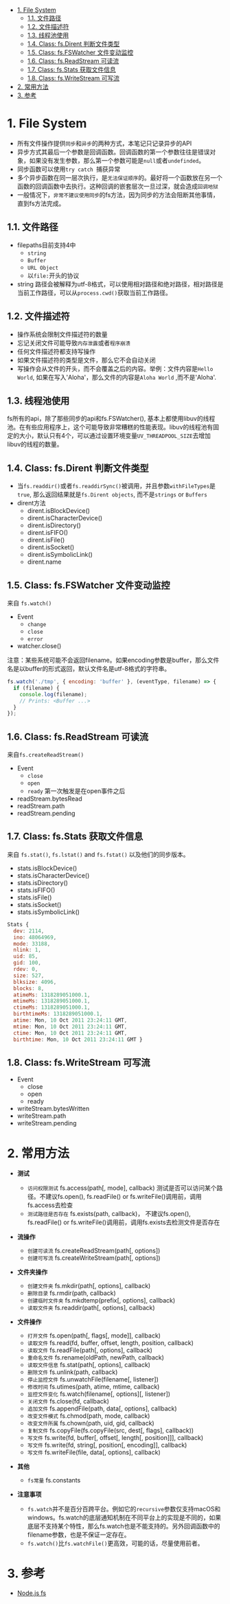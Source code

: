 <!-- TOC -->

- [1. File System](#1-file-system)
  - [1.1. 文件路径](#11-文件路径)
  - [1.2. 文件描述符](#12-文件描述符)
  - [1.3. 线程池使用](#13-线程池使用)
  - [1.4. Class: fs.Dirent 判断文件类型](#14-class-fsdirent-判断文件类型)
  - [1.5. Class: fs.FSWatcher 文件变动监控](#15-class-fsfswatcher-文件变动监控)
  - [1.6. Class: fs.ReadStream 可读流](#16-class-fsreadstream-可读流)
  - [1.7. Class: fs.Stats 获取文件信息](#17-class-fsstats-获取文件信息)
  - [1.8. Class: fs.WriteStream 可写流](#18-class-fswritestream-可写流)
- [2. 常用方法](#2-常用方法)
- [3. 参考](#3-参考)

<!-- /TOC -->

# 1. File System
- 所有文件操作提供`同步`和`异步`的两种方式，本笔记只记录异步的API
- 异步方式其最后一个参数是回调函数。回调函数的第一个参数往往是错误对象，如果没有发生参数，那么第一个参数可能是`null`或者`undefinded`。
- 同步函数可以使用`try catch `捕获异常
- 多个异步函数在同一层次执行，是`无法保证顺序`的。最好将一个函数放在另一个函数的回调函数中去执行。这种回调的嵌套层次一旦过深，就会造成`回调地狱`
- 一般情况下，`非常不建议使用同步`的fs方法，因为同步的方法会阻断其他事情，直到fs方法完成。

## 1.1. 文件路径
- filepaths目前支持4中
    - `string`
    - `Buffer`
    - `URL Object`
    - 以`file:`开头的协议
- string 路径会被解释为utf-8格式，可以使用相对路径和绝对路径，相对路径是当前工作路径，可以从`process.cwd()`获取当前工作路径。

## 1.2. 文件描述符
- 操作系统会限制文件描述符的数量
- 忘记关闭文件可能导致`内存泄露`或者`程序崩溃`
- 任何文件描述符都支持写操作
- 如果文件描述符的类型是文件，那么它不会自动关闭
- 写操作会从文件的开头，而不会覆盖之后的内容。举例：文件内容是`Hello World`, 如果在写入'Aloha'，那么文件的内容是`Aloha World` ,而不是'Aloha'.

## 1.3. 线程池使用

fs所有的api，除了那些同步的api和fs.FSWatcher(), 基本上都使用libuv的线程池。在有些应用程序上，这个可能导致非常糟糕的性能表现。libuv的线程池有固定的大小，默认只有4个，可以通过设置环境变量`UV_THREADPOOL_SIZE`去增加libuv的线程的数量。

## 1.4. Class: fs.Dirent 判断文件类型
- 当`fs.readdir()`或者`fs.readdirSync()`被调用，并且参数`withFileTypes`是`true`, 那么返回结果就是`fs.Dirent objects`, 而不是`strings` or `Buffers`
- dirent方法
    - dirent.isBlockDevice()
    - dirent.isCharacterDevice()
    - dirent.isDirectory()
    - dirent.isFIFO()
    - dirent.isFile()
    - dirent.isSocket()
    - dirent.isSymbolicLink()
    - dirent.name

## 1.5. Class: fs.FSWatcher 文件变动监控
来自 `fs.watch()`

- Event
    - `change`
    - `close`
    - `error`
- watcher.close()

注意：某些系统可能不会返回filename。如果encoding参数是buffer，那么文件名是以buffer的形式返回，默认文件名是utf-8格式的字符串。

```js
fs.watch('./tmp', { encoding: 'buffer' }, (eventType, filename) => {
  if (filename) {
    console.log(filename);
    // Prints: <Buffer ...>
  }
});
```

## 1.6. Class: fs.ReadStream 可读流

来自`fs.createReadStream()`
- Event
    - `close`
    - `open`
    - `ready` 第一次触发是在open事件之后
- readStream.bytesRead
- readStream.path
- readStream.pending

## 1.7. Class: fs.Stats 获取文件信息

来自  `fs.stat()`, `fs.lstat()` and `fs.fstat()` 以及他们的同步版本。

- stats.isBlockDevice()
- stats.isCharacterDevice()
- stats.isDirectory()
- stats.isFIFO()
- stats.isFile()
- stats.isSocket()
- stats.isSymbolicLink()

```js
Stats {
  dev: 2114,
  ino: 48064969,
  mode: 33188,
  nlink: 1,
  uid: 85,
  gid: 100,
  rdev: 0,
  size: 527,
  blksize: 4096,
  blocks: 8,
  atimeMs: 1318289051000.1,
  mtimeMs: 1318289051000.1,
  ctimeMs: 1318289051000.1,
  birthtimeMs: 1318289051000.1,
  atime: Mon, 10 Oct 2011 23:24:11 GMT,
  mtime: Mon, 10 Oct 2011 23:24:11 GMT,
  ctime: Mon, 10 Oct 2011 23:24:11 GMT,
  birthtime: Mon, 10 Oct 2011 23:24:11 GMT }
```

## 1.8. Class: fs.WriteStream 可写流
- Event
    - close
    - open
    - ready
- writeStream.bytesWritten
- writeStream.path
- writeStream.pending


# 2. 常用方法


- **测试**
    - `访问权限测试` fs.access(path[, mode], callback) 测试是否可以访问某个路径。不建议fs.open(), fs.readFile() or fs.writeFile()调用前，调用fs.access去检查
   - `测试路径是否存在` fs.exists(path, callback)， 不建议fs.open(), fs.readFile() or fs.writeFile()调用前，调用fs.exists去检测文件是否存在
- **流操作**
    - `创建可读流` fs.createReadStream(path[, options])
    - `创建可写流` fs.createWriteStream(path[, options])

- **文件夹操作**
    - `创建文件夹` fs.mkdir(path[, options], callback)
    - `删除目录` fs.rmdir(path, callback)
    - `创建临时文件夹` fs.mkdtemp(prefix[, options], callback)
    - `读取文件夹` fs.readdir(path[, options], callback)

- **文件操作**
    - `打开文件` fs.open(path[, flags[, mode]], callback)
    - `读取文件` fs.read(fd, buffer, offset, length, position, callback)
    - `读取文件` fs.readFile(path[, options], callback)
    - `重命名文件` fs.rename(oldPath, newPath, callback)
    - `读取文件信息` fs.stat(path[, options], callback)
    - `删除文件` fs.unlink(path, callback)
    - `停止监控文件` fs.unwatchFile(filename[, listener])
    - `修改时间` fs.utimes(path, atime, mtime, callback)
    - `监控文件变化` fs.watch(filename[, options][, listener])
    - `关闭文件` fs.close(fd, callback)
    - `追加文件` fs.appendFile(path, data[, options], callback)
    - `改变文件模式` fs.chmod(path, mode, callback)
    - `改变文件所属` fs.chown(path, uid, gid, callback)
    - `复制文件` fs.copyFile(fs.copyFile(src, dest[, flags], callback))
    - `写文件` fs.write(fd, buffer[, offset[, length[, position]]], callback)
    - `写文件` fs.write(fd, string[, position[, encoding]], callback)
    - `写文件` fs.writeFile(file, data[, options], callback)
    
- **其他**
    - `fs常量` fs.constants
- **注意事项**
    - `fs.watch`并不是百分百跨平台。例如它的`recursive`参数仅支持macOS和windows。fs.watch的底层通知机制在不同平台上的实现是不同的，如果底层不支持某个特性，那么fs.watch也是不能支持的。另外回调函数中的filename参数，也是不保证一定存在。
    - `fs.watch()`比`fs.watchFile()`更高效，可能的话，尽量使用前者。


# 3. 参考
- [Node.js fs](https://nodejs.org/api/fs.html)